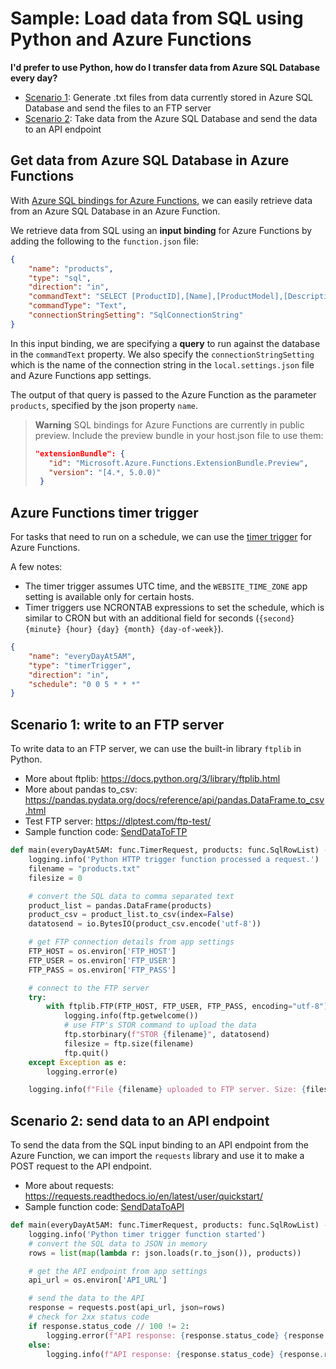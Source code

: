 # Sample: Load data from SQL using Python and Azure Functions

**I'd prefer to use Python, how do I transfer data from Azure SQL Database every day?**

* [Scenario 1](#scenario-1-write-to-an-ftp-server): Generate .txt files from data currently stored in Azure SQL Database and send the files to an FTP server
* [Scenario 2](#scenario-2-send-data-to-an-api-endpoint): Take data from the Azure SQL Database and send the data to an API endpoint

## Get data from Azure SQL Database in Azure Functions

With [Azure SQL bindings for Azure Functions](https://aka.ms/sqlbindings), we can easily retrieve data from an Azure SQL Database in an Azure Function.

We retrieve data from SQL using an **input binding** for Azure Functions by adding the following to the `function.json` file:

```json
{
    "name": "products",
    "type": "sql",
    "direction": "in",
    "commandText": "SELECT [ProductID],[Name],[ProductModel],[Description] FROM [SalesLT].[vProductAndDescription]",
    "commandType": "Text",
    "connectionStringSetting": "SqlConnectionString"
}
```

In this input binding, we are specifying a **query** to run against the database in the `commandText` property. We also specify the `connectionStringSetting` which is the name of the connection string in the `local.settings.json` file and Azure Functions app settings.

The output of that query is passed to the Azure Function as the parameter `products`, specified by the json property `name`.

> **Warning**
> SQL bindings for Azure Functions are currently in public preview. Include the preview bundle in your host.json file to use them:
> ```json
> "extensionBundle": {
>    "id": "Microsoft.Azure.Functions.ExtensionBundle.Preview",
>    "version": "[4.*, 5.0.0)"
>  }
> ```

## Azure Functions timer trigger

For tasks that need to run on a schedule, we can use the [timer trigger](https://learn.microsoft.com/azure/azure-functions/functions-bindings-timer?tabs=in-process&pivots=programming-language-python) for Azure Functions.

A few notes:
- The timer trigger assumes UTC time, and the `WEBSITE_TIME_ZONE` app setting is available only for certain hosts.
- Timer triggers use NCRONTAB expressions to set the schedule, which is similar to CRON but with an additional field for seconds (`{second} {minute} {hour} {day} {month} {day-of-week}`).

```json
{
    "name": "everyDayAt5AM",
    "type": "timerTrigger",
    "direction": "in",
    "schedule": "0 0 5 * * *"
}
```

## Scenario 1: write to an FTP server

To write data to an FTP server, we can use the built-in library `ftplib` in Python.

- More about ftplib: https://docs.python.org/3/library/ftplib.html
- More about pandas to_csv: https://pandas.pydata.org/docs/reference/api/pandas.DataFrame.to_csv.html
- Test FTP server: https://dlptest.com/ftp-test/
- Sample function code: [SendDataToFTP](SendDataToFTP)

```python
def main(everyDayAt5AM: func.TimerRequest, products: func.SqlRowList) -> func.HttpResponse:
    logging.info('Python HTTP trigger function processed a request.')
    filename = "products.txt"
    filesize = 0

    # convert the SQL data to comma separated text
    product_list = pandas.DataFrame(products)
    product_csv = product_list.to_csv(index=False)
    datatosend = io.BytesIO(product_csv.encode('utf-8'))

    # get FTP connection details from app settings
    FTP_HOST = os.environ['FTP_HOST']
    FTP_USER = os.environ['FTP_USER']
    FTP_PASS = os.environ['FTP_PASS']

    # connect to the FTP server
    try:
        with ftplib.FTP(FTP_HOST, FTP_USER, FTP_PASS, encoding="utf-8") as ftp:
            logging.info(ftp.getwelcome())
            # use FTP's STOR command to upload the data
            ftp.storbinary(f"STOR {filename}", datatosend)
            filesize = ftp.size(filename)
            ftp.quit()
    except Exception as e:
        logging.error(e)

    logging.info(f"File {filename} uploaded to FTP server. Size: {filesize} bytes")
```

## Scenario 2: send data to an API endpoint

To send the data from the SQL input binding to an API endpoint from the Azure Function, we can import the `requests` library and use it to make a POST request to the API endpoint.

- More about requests: https://requests.readthedocs.io/en/latest/user/quickstart/
- Sample function code: [SendDataToAPI](SendDataToAPI)

```python
def main(everyDayAt5AM: func.TimerRequest, products: func.SqlRowList) -> None:
    logging.info('Python timer trigger function started')
    # convert the SQL data to JSON in memory
    rows = list(map(lambda r: json.loads(r.to_json()), products))

    # get the API endpoint from app settings
    api_url = os.environ['API_URL']

    # send the data to the API
    response = requests.post(api_url, json=rows)
    # check for 2xx status code
    if response.status_code // 100 != 2:
        logging.error(f"API response: {response.status_code} {response.reason}")
    else:
        logging.info(f"API response: {response.status_code} {response.reason}")
```